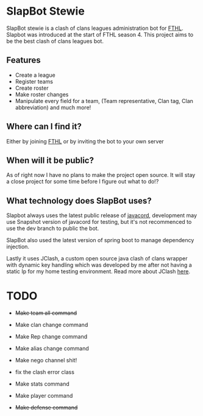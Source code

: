 # SlapBot Stewie
SlapBot stewie is a clash of clans leagues administration bot for [FTHL]().
Slapbot was introduced at the start of FTHL season 4. This project aims to be the best 
clash of clans leagues bot.

## Features
- Create a league
- Register teams
- Create roster
- Make roster changes
- Manipulate every field for a team, (Team representative, Clan tag, Clan abbreviation)
 and much more!


## Where can I find it?
Either by joining [FTHL](https://discord.gg/x5jKUVkMWm) or by inviting the bot to your own server

## When will it be public?

As of right now I have no plans to make the project open source. It will stay a close
project for some time before I figure out what to do!?

## What technology does SlapBot uses?
Slapbot always uses the latest public release of [javacord](https://javacord.org/), development may use 
Snapshot version of javacord for testing, but it's not recommenced to use the dev branch to 
public the bot.

SlapBot also used the latest version of spring boot to manage dependency injection.

Lastly it uses JClash, a custom open source java clash of clans wrapper with dynamic key handling which was developed by me 
after not having a static Ip for my home testing environment. Read more about JClash [here](https://github.com/SaHHiiLL/JClash).

# TODO
- ~~Make team all command~~
- Make clan change command
- Make Rep change command
- Make alias change command
- Make nego channel shit!
- fix the clash error class


- Make stats command
- Make player command
- ~~Make defense command~~
